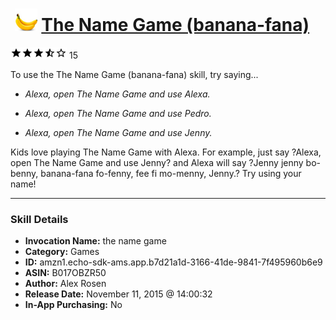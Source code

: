 # &nbsp;<img src="skill_icon" alt="The Name Game (banana-fana) icon" width="36"> [The Name Game (banana-fana)](http://alexa.amazon.com/#skills/amzn1.echo-sdk-ams.app.b7d21a1d-3166-41de-9841-7f495960b6e9)
![3.9 stars](../../images/ic_star_black_18dp_1x.png)![3.9 stars](../../images/ic_star_black_18dp_1x.png)![3.9 stars](../../images/ic_star_black_18dp_1x.png)![3.9 stars](../../images/ic_star_half_black_18dp_1x.png)![3.9 stars](../../images/ic_star_border_black_18dp_1x.png) 15

To use the The Name Game (banana-fana) skill, try saying...

* *Alexa, open The Name Game and use Alexa.*

* *Alexa, open The Name Game and use Pedro.*

* *Alexa, open The Name Game and use Jenny.*

Kids love playing The Name Game with Alexa. For example, just say ?Alexa, open The Name Game and use Jenny? and Alexa will say ?Jenny jenny bo-benny, banana-fana fo-fenny, fee fi mo-menny, Jenny.? Try using your name!

***

### Skill Details

* **Invocation Name:** the name game
* **Category:** Games
* **ID:** amzn1.echo-sdk-ams.app.b7d21a1d-3166-41de-9841-7f495960b6e9
* **ASIN:** B017OBZR50
* **Author:** Alex Rosen
* **Release Date:** November 11, 2015 @ 14:00:32
* **In-App Purchasing:** No
